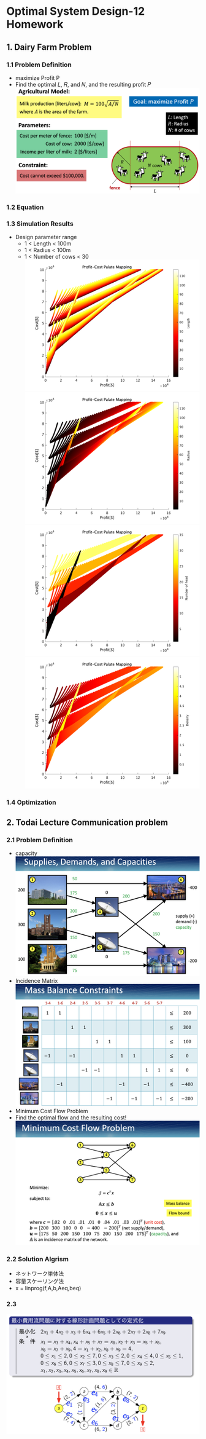 # Optimal System Design-12 Homework
## 1. Dairy Farm Problem
### 1.1 Problem Definition
- maximize Profit P
- Find the optimal 𝐿, 𝑅, and 𝑁, and the resulting profit 𝑃
![Alt text](./images/DairyFarmProblem.png)
### 1.2 Equation
### 1.3 Simulation Results
* Design parameter range
  * 1 < Length < 100m
  * 1 < Radius < 100m
  * 1 < Number of cows < 30
![Alt text](./out/240112/2330_L100_R100_N30/image2.png)
![Alt text](./out/240112/2330_L100_R100_N30/image3.png)
![Alt text](./out/240112/2330_L100_R100_N30/image4.png)
![Alt text](./out/240112/2330_L100_R100_N30/image5.png)
### 1.4 Optimization 
## 2. Todai Lecture Communication problem
### 2.1 Problem Definition
- capacity
![Alt text](images/Capacity.png)
- Incidence Matrix 
![Alt text](images/incidenceMatrix.png)
- Minimum Cost Flow Problem
- Find the optimal flow and the resulting cost!
![Alt text](images/TodaiLectureCommunicationProblem.png)

### 2.2 Solution Algrism
- ネットワーク単体法
- 容量スケーリング法
- x = linprog(f,A,b,Aeq,beq) 
### 2.3 
![Alt text](image.png)






























